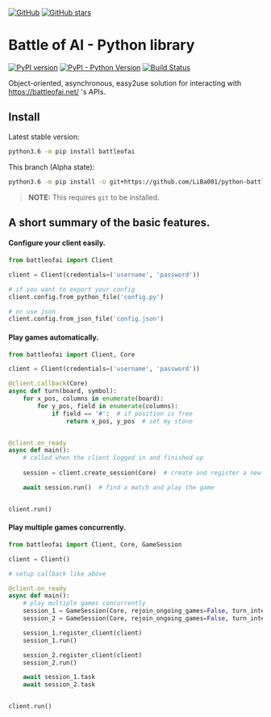 
[![GitHub](https://img.shields.io/github/license/mashape/apistatus.svg)](https://github.com/LiBa001/python-battleofai/blob/master/LICENSE)
[![GitHub stars](https://img.shields.io/github/stars/LiBa001/python-battleofai.svg?style=social&label=Stars)](https://github.com/LiBa001/python-battleofai/stargazers)


# Battle of AI - Python library

[![PyPI version](https://badge.fury.io/py/battleofai.svg)](https://badge.fury.io/py/battleofai)
[![PyPI - Python Version](https://img.shields.io/pypi/pyversions/battleofai.svg)](https://pypi.org/project/battleofai/)
[![Build Status](https://travis-ci.org/LiBa001/python-battleofai.svg?branch=async)](https://travis-ci.org/LiBa001/python-battleofai)

Object-oriented, asynchronous, easy2use solution for interacting with https://battleofai.net/ \'s APIs.

## Install

Latest stable version:
```bash
python3.6 -m pip install battleofai
```

This branch (Alpha state):
```bash
python3.6 -m pip install -U git+https://github.com/LiBa001/python-battleofai@async
```
> **NOTE:** This requires `git` to be installed.

## A short summary of the basic features.

#### Configure your client easily.

```python
from battleofai import Client

client = Client(credentials=('username', 'password'))

# if you want to export your config
client.config.from_python_file('config.py')

# or use json
client.config.from_json_file('config.json')

```

#### Play games automatically.
```python
from battleofai import Client, Core

client = Client(credentials=('username', 'password'))

@client.callback(Core)
async def turn(board, symbol):
    for x_pos, columns in enumerate(board):
        for y_pos, field in enumerate(columns):
            if field == '#':  # if position is free
                return x_pos, y_pos  # set my stone


@client.on_ready
async def main():
    # called when the client logged in and finished up
    
    session = client.create_session(Core)  # create and register a new game session

    await session.run()  # find a match and play the game


client.run()
```

#### Play multiple games concurrently.
```python
from battleofai import Client, Core, GameSession

client = Client()

# setup callback like above

@client.on_ready
async def main():
    # play multiple games concurrently
    session_1 = GameSession(Core, rejoin_ongoing_games=False, turn_interval=0.5, join_own_games=True)
    session_2 = GameSession(Core, rejoin_ongoing_games=False, turn_interval=0.5, join_own_games=False)

    session_1.register_client(client)
    session_1.run()

    session_2.register_client(client)
    session_2.run()

    await session_1.task
    await session_2.task


client.run()
```
